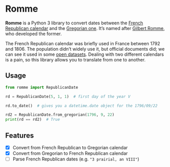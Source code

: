 # Romme

**Romme** is a Python 3 library to convert dates between the
[French Republican calendar][rep] and the [Gregorian one][greg]. It’s named
after [Gilbert Romme][gilbert], who developed the former.

[rep]: https://en.wikipedia.org/wiki/French_Republican_Calendar
[greg]: https://en.wikipedia.org/wiki/Gregorian_calendar
[gilbert]: https://en.wikipedia.org/wiki/Gilbert_Romme

The French Republican calendar was briefly used in France between 1792 and
1806. The population didn’t widely use it, but official documents did; we can
see it used in some [open datasets][parisdata]. Dealing with two different
calendars is a pain, so this library allows you to translate from one to
another.

[parisdata]: https://opendata.paris.fr/explore/dataset/voiesactuellesparis2012/information/

## Usage

```python
from romme import RepublicanDate

rd = RepublicanDate(5, 1, 1)  # first day of the year V

rd.to_date()  # gives you a datetime.date object for the 1796/09/22

rd2 = RepublicanDate.from_gregorian(1796, 9, 22)
print(rd == rd2)  # True
```

## Features

- [x] Convert from French Republican to Gregorian calendar
- [x] Convert from Gregorian to French Republican calendar
- [ ] Parse French Republican dates (e.g. `"3 prairial, an VIII"`)
